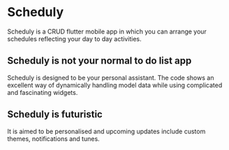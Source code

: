 # Scheduly

Scheduly is a CRUD flutter mobile app in which you can arrange your schedules reflecting your day to day activities.

## Scheduly is not your normal to do list app
Scheduly is designed to be your personal assistant. The code shows an excellent way of dynamically handling model data while using complicated and fascinating widgets.

## Scheduly is futuristic
It is aimed to be personalised and upcoming updates include custom themes, notifications and tunes.
